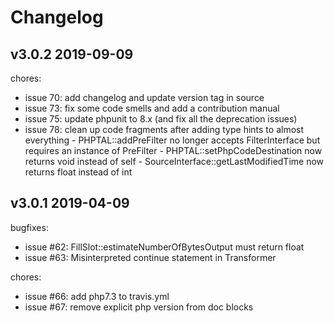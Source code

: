 # Changelog

v3.0.2 2019-09-09
-------
chores:
 * issue 70: add changelog and update version tag in source
 * issue 73: fix some code smells and add a contribution manual
 * issue 75: update phpunit to 8.x (and fix all the deprecation issues)
 * issue 78: clean up code fragments after adding type hints to almost everything
             - PHPTAL::addPreFilter no longer accepts FilterInterface but requires an instance of PreFilter
             - PHPTAL::setPhpCodeDestination now returns void instead of self
             - SourceInterface::getLastModifiedTime now returns float instead of int

v3.0.1 2019-04-09
-------
bugfixes:
 * issue #62: FillSlot::estimateNumberOfBytesOutput must return float
 * issue #63: Misinterpreted continue statement in Transformer

chores:
 * issue #66: add php7.3 to travis.yml
 * issue #67: remove explicit php version from doc blocks

